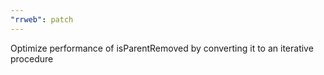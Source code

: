 ```yaml
---
"rrweb": patch
---
```


Optimize performance of isParentRemoved by converting it to an iterative procedure
